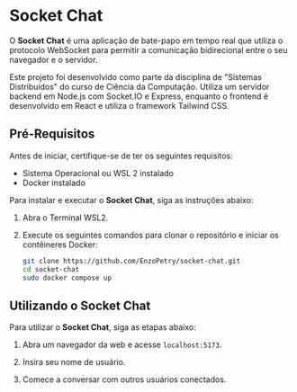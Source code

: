 # Socket Chat

O **Socket Chat** é uma aplicação de bate-papo em tempo real que utiliza o protocolo WebSocket para permitir a comunicação bidirecional entre o seu navegador e o servidor.

Este projeto foi desenvolvido como parte da disciplina de "Sistemas Distribuídos" do curso de Ciência da Computação. Utiliza um servidor backend em Node.js com Socket.IO e Express, enquanto o frontend é desenvolvido em React e utiliza o framework Tailwind CSS.

## Pré-Requisitos

Antes de iniciar, certifique-se de ter os seguintes requisitos:

- Sistema Operacional ou WSL 2 instalado
- Docker instalado

Para instalar e executar o **Socket Chat**, siga as instruções abaixo:

1. Abra o Terminal WSL2.

2. Execute os seguintes comandos para clonar o repositório e iniciar os contêineres Docker:

   ```bash
   git clone https://github.com/EnzoPetry/socket-chat.git
   cd socket-chat
   sudo docker compose up

## Utilizando o Socket Chat

Para utilizar o **Socket Chat**, siga as etapas abaixo:

1. Abra um navegador da web e acesse `localhost:5173`.

2. Insira seu nome de usuário.

3. Comece a conversar com outros usuários conectados.
